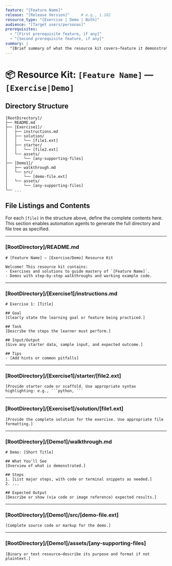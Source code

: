 ```yaml
---
feature: "[Feature Name]"
release: "[Release Version]"     # e.g., 1.102
resource_type: "[Exercise | Demo | Both]"
audience: "[Target users/personas]"
prerequisites:
  - "[First prerequisite feature, if any]"
  - "[Second prerequisite feature, if any]"
summary: |
  "[Brief summary of what the resource kit covers—feature it demonstrates, learning goals, or target outcome.]"
---
```


# 📦 Resource Kit: `[Feature Name]` — `[Exercise|Demo]`

## Directory Structure

```
[RootDirectory]/
├── README.md
├── [Exercise1]/
│   ├── instructions.md
│   ├── solution/
│   │   └── [file1.ext]
│   ├── starter/
│   │   └── [file2.ext]
│   └── assets/
│       └── [any-supporting-files]
├── [Demo1]/
│   ├── walkthrough.md
│   └── src/
│       └── [demo-file.ext]
│   └── assets/
│       └── [any-supporting-files]
└── ...
```

## File Listings and Contents

For each `[file]` in the structure above, define the complete contents here. This section enables automation agents to generate the full directory and file tree as specified.

---

### [RootDirectory]/README.md

```
# [Feature Name] — [Exercise/Demo] Resource Kit

Welcome! This resource kit contains:
- Exercises and solutions to guide mastery of `[Feature Name]`.
- Demos with step-by-step walkthroughs and working example code.
```

---

### [RootDirectory]/[Exercise1]/instructions.md

```
# Exercise 1: [Title]

## Goal
[Clearly state the learning goal or feature being practiced.]

## Task
[Describe the steps the learner must perform.]

## Input/Output
[Give any starter data, sample input, and expected outcome.]

## Tips
- [Add hints or common pitfalls]
```

---

### [RootDirectory]/[Exercise1]/starter/[file2.ext]

```
[Provide starter code or scaffold. Use appropriate syntax highlighting: e.g., ```python, ```
```

---

### [RootDirectory]/[Exercise1]/solution/[file1.ext]

```
[Provide the complete solution for the exercise. Use appropriate file formatting.]
```

---

### [RootDirectory]/[Demo1]/walkthrough.md

```
# Demo: [Short Title]

## What You'll See
[Overview of what is demonstrated.]

## Steps
1. [List major steps, with code or terminal snippets as needed.]
2. ...

## Expected Output
[Describe or show (via code or image reference) expected results.]
```

---

### [RootDirectory]/[Demo1]/src/[demo-file.ext]

```
[Complete source code or markup for the demo.]
```

---

### [RootDirectory]/[Demo1]/assets/[any-supporting-files]

```
[Binary or text resource—describe its purpose and format if not plaintext.]
